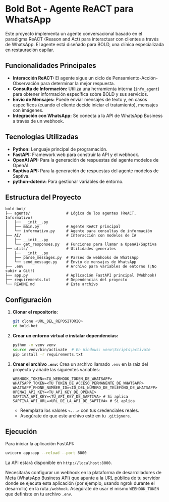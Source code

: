 # Bold Bot - Agente ReACT para WhatsApp

Este proyecto implementa un agente conversacional basado en el paradigma ReACT (Reason and Act) para interactuar con clientes a través de WhatsApp. El agente está diseñado para BOLD, una clínica especializada en restauración capilar.

## Funcionalidades Principales

- **Interacción ReACT:** El agente sigue un ciclo de Pensamiento-Acción-Observación para determinar la mejor respuesta.
- **Consulta de Información:** Utiliza una herramienta interna (`info_agent`) para obtener información específica sobre BOLD y sus servicios.
- **Envío de Mensajes:** Puede enviar mensajes de texto y, en casos específicos (cuando el cliente decide iniciar el tratamiento), mensajes con imágenes.
- **Integración con WhatsApp:** Se conecta a la API de WhatsApp Business a través de un webhook.

## Tecnologías Utilizadas

- **Python:** Lenguaje principal de programación.
- **FastAPI:** Framework web para construir la API y el webhook.
- **OpenAI API:** Para la generación de respuestas del agente modelos de OpenAI.
- **Saptiva API:** Para la generación de respuestas del agente modelos de Saptiva.
- **python-dotenv:** Para gestionar variables de entorno.

## Estructura del Proyecto

```
bold-bot/
├── agents/                # Lógica de los agentes (ReACT, Informativo)
│   ├── __init__.py
│   ├── main.py            # Agente ReACT principal
│   └── informativo.py     # Agente para consultas de información
├── AI/                    # Interacción con modelos de IA
│   ├── __init__.py
│   └── get_responses.py   # Funciones para llamar a OpenAI/Saptiva
├── utils/                 # Utilidades generales
│   ├── __init__.py
│   ├── parse_messages.py  # Parseo de webhooks de WhatsApp
│   └── send_message.py    # Envío de mensajes de WhatsApp
├── .env                   # Archivo para variables de entorno (¡No subir a Git!)
├── app.py                 # Aplicación FastAPI principal (Webhook)
├── requirements.txt       # Dependencias del proyecto
└── README.md              # Este archivo
```

## Configuración

1.  **Clonar el repositorio:**
    ```bash
    git clone <URL_DEL_REPOSITORIO>
    cd bold-bot
    ```

2.  **Crear un entorno virtual e instalar dependencias:**
    ```bash
    python -m venv venv
    source venv/bin/activate  # En Windows: venv\Scripts\activate
    pip install -r requirements.txt
    ```

3.  **Crear el archivo `.env`:**
    Crea un archivo llamado `.env` en la raíz del proyecto y añade las siguientes variables:
    ```env
    WEBHOOK_TOKEN=<TU_WEBHOOK_TOKEN_DE_WHATSAPP>
    WHATSAPP_TOKEN=<TU_TOKEN_DE_ACCESO_PERMANENTE_DE_WHATSAPP>
    WHATSAPP_PHONE_NUMBER_ID=<ID_DEL_NÚMERO_DE_TELÉFONO_DE_WHATSAPP>
    OPENAI_API_KEY=<TU_API_KEY_DE_OPENAI>
    SAPTIVA_API_KEY=<TU_API_KEY_DE_SAPTIVA> # Si aplica
    SAPTIVA_API_URL=<URL_DE_LA_API_DE_SAPTIVA> # Si aplica
    ```
    - Reemplaza los valores `<...>` con tus credenciales reales.
    - Asegúrate de que este archivo esté en tu `.gitignore`.

## Ejecución

Para iniciar la aplicación FastAPI:

```bash
uvicorn app:app --reload --port 8000
```

La API estará disponible en `http://localhost:8000`.


Necesitarás configurar un webhook en la plataforma de desarrolladores de Meta (WhatsApp Business API) que apunte a la URL pública de tu servidor donde se ejecuta esta aplicación (por ejemplo, usando ngrok durante el desarrollo) en la ruta `/webhook`. Asegúrate de usar el mismo `WEBHOOK_TOKEN` que definiste en tu archivo `.env`.
